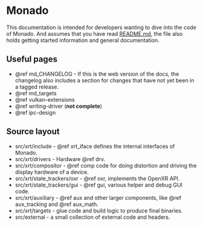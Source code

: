 # Monado

<!--
Copyright 2018-2020, Collabora, Ltd. and the Monado contributors
SPDX-License-Identifier: BSL-1.0
-->

This documentation is intended for developers wanting to dive into the code of
Monado. And assumes that you have read [README.md][], the file also holds
getting started information and general documentation.

## Useful pages

* @ref md_CHANGELOG - If this is the web version of the docs, the changelog
also includes a section for changes that have not yet been in a tagged
release.
* @ref md_targets
* @ref vulkan-extensions
* @ref writing-driver (**not complete**)
* @ref ipc-design

## Source layout

* src/xrt/include - @ref xrt_iface defines the internal interfaces of Monado.
* src/xrt/drivers - Hardware @ref drv.
* src/xrt/compositor - @ref comp code for doing distortion and driving the
  display hardware of a device.
* src/xrt/state_trackers/oxr - @ref oxr, implements the OpenXR API.
* src/xrt/state_trackers/gui - @ref gui, various helper and debug GUI code.
* src/xrt/auxiliary - @ref aux and other larger components, like @ref
  aux_tracking and @ref aux_math.
* src/xrt/targets - glue code and build logic to produce final binaries.
* src/external - a small collection of external code and headers.

[README.md]: https://gitlab.freedesktop.org/monado/monado
